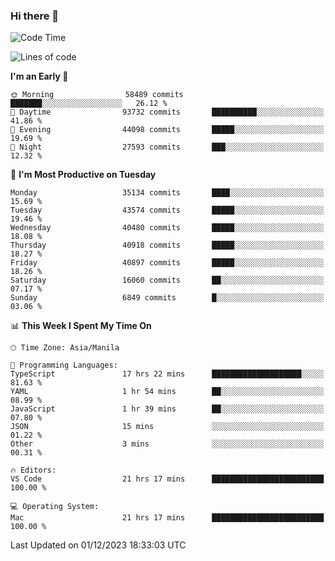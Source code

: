### Hi there 👋

<!--START_SECTION:waka-->
![Code Time](http://img.shields.io/badge/Code%20Time-4%2C599%20hrs%2022%20mins-blue)

![Lines of code](https://img.shields.io/badge/From%20Hello%20World%20I%27ve%20Written-102.0%20million%20lines%20of%20code-blue)

**I'm an Early 🐤** 

```text
🌞 Morning                58489 commits       ███████░░░░░░░░░░░░░░░░░░   26.12 % 
🌆 Daytime                93732 commits       ██████████░░░░░░░░░░░░░░░   41.86 % 
🌃 Evening                44098 commits       █████░░░░░░░░░░░░░░░░░░░░   19.69 % 
🌙 Night                  27593 commits       ███░░░░░░░░░░░░░░░░░░░░░░   12.32 % 
```
📅 **I'm Most Productive on Tuesday** 

```text
Monday                   35134 commits       ████░░░░░░░░░░░░░░░░░░░░░   15.69 % 
Tuesday                  43574 commits       █████░░░░░░░░░░░░░░░░░░░░   19.46 % 
Wednesday                40480 commits       █████░░░░░░░░░░░░░░░░░░░░   18.08 % 
Thursday                 40918 commits       █████░░░░░░░░░░░░░░░░░░░░   18.27 % 
Friday                   40897 commits       █████░░░░░░░░░░░░░░░░░░░░   18.26 % 
Saturday                 16060 commits       ██░░░░░░░░░░░░░░░░░░░░░░░   07.17 % 
Sunday                   6849 commits        █░░░░░░░░░░░░░░░░░░░░░░░░   03.06 % 
```


📊 **This Week I Spent My Time On** 

```text
🕑︎ Time Zone: Asia/Manila

💬 Programming Languages: 
TypeScript               17 hrs 22 mins      ████████████████████░░░░░   81.63 % 
YAML                     1 hr 54 mins        ██░░░░░░░░░░░░░░░░░░░░░░░   08.99 % 
JavaScript               1 hr 39 mins        ██░░░░░░░░░░░░░░░░░░░░░░░   07.80 % 
JSON                     15 mins             ░░░░░░░░░░░░░░░░░░░░░░░░░   01.22 % 
Other                    3 mins              ░░░░░░░░░░░░░░░░░░░░░░░░░   00.31 % 

🔥 Editors: 
VS Code                  21 hrs 17 mins      █████████████████████████   100.00 % 

💻 Operating System: 
Mac                      21 hrs 17 mins      █████████████████████████   100.00 % 
```


 Last Updated on 01/12/2023 18:33:03 UTC
<!--END_SECTION:waka-->


<!--
**rad182/rad182** is a ✨ _special_ ✨ repository because its `README.md` (this file) appears on your GitHub profile.

Here are some ideas to get you started:

- 🔭 I’m currently working on ...
- 🌱 I’m currently learning ...
- 👯 I’m looking to collaborate on ...
- 🤔 I’m looking for help with ...
- 💬 Ask me about ...
- 📫 How to reach me: ...
- 😄 Pronouns: ...
- ⚡ Fun fact: ...
-->
